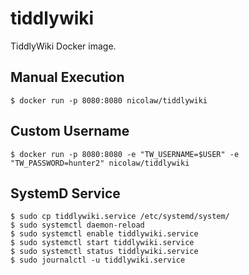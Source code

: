 # tiddlywiki

TiddlyWiki Docker image.

## Manual Execution

```
$ docker run -p 8080:8080 nicolaw/tiddlywiki
```

## Custom Username

```
$ docker run -p 8080:8080 -e "TW_USERNAME=$USER" -e "TW_PASSWORD=hunter2" nicolaw/tiddlywiki
```

## SystemD Service

```
$ sudo cp tiddlywiki.service /etc/systemd/system/
$ sudo systemctl daemon-reload
$ sudo systemctl enable tiddlywiki.service
$ sudo systemctl start tiddlywiki.service
$ sudo systemctl status tiddlywiki.service
$ sudo journalctl -u tiddlywiki.service
```

